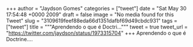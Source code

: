 
+++
author = "Jaydson Gomes"
categories = ["tweet"]
date = "Sat May 30 17:54:48 +0000 2009"
draft = false
image = "No media found for this Tweet"
slug = "3109619feef88eda66d1351dafbf69d49cbdc931"
tags = ["tweet"]
title = """Aprendendo o que é Doctri..."""
tweet = true
tweet_url = "https://twitter.com/jaydson/status/1973315704"
+++
Aprendendo o que é Doctrine....
